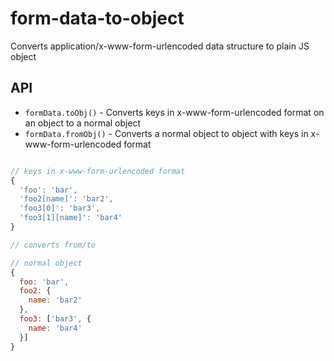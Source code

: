# form-data-to-object
Converts application/x-www-form-urlencoded data structure to plain JS object

## API
- `formData.toObj()` - Converts keys in x-www-form-urlencoded format on an object to a normal object
- `formData.fromObj()` - Converts a normal object to object with keys in x-www-form-urlencoded format
```js

// keys in x-www-form-urlencoded format
{
  'foo': 'bar',
  'foo2[name]': 'bar2',
  'foo3[0]': 'bar3',
  'foo3[1][name]': 'bar4'
}

// converts from/to

// normal object
{
  foo: 'bar',
  foo2: {
    name: 'bar2'
  },
  foo3: ['bar3', {
    name: 'bar4'
  }]
}
```
